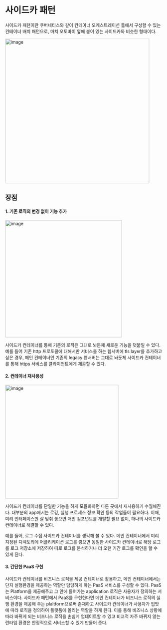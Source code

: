 # 사이드카 패턴

사이드카 패턴이란 쿠버네티스와 같이 컨테이너 오케스트레이션 툴에서 구성할 수 있는 컨테이너 배치 패턴으로, 마치 오토바이 옆에 붙어 있는 사이드카와 비슷한 형태이다. 

<img width="462" alt="image" src="https://github.com/rlaisqls/TIL/assets/81006587/c92ac5bc-e0f3-40dd-9795-59119a801dc4">

## 장점

#### 1. 기존 로직의 변경 없이 기능 추가

<img width="374" alt="image" src="https://github.com/rlaisqls/TIL/assets/81006587/09979e24-c85d-425b-8506-ffe8cfeb57cf">

사이드카 컨테이너를 통해 기존의 로직은 그대로 놔둔체 새로운 기능을 덧붙일 수 있다. 예를 들어 기존 http 프로토콜에 대해서만 서비스를 하는 웹서버에 tls layer를 추가하고 싶은 경우, 메인 컨테이너인 기존의 legacy 웹서버는 그대로 놔둔체 사이드카 컨테이너를 통해 https 서비스를 클라이언트에게 제공할 수 있다.

#### 2. 컨테이너 재사용성

<img width="363" alt="image" src="https://github.com/rlaisqls/TIL/assets/81006587/ece6b698-36d3-48aa-b62f-da3ad7c1db2e">

사이드카 컨테이너를 단일한 기능을 하게 모듈화하면 다른 곳에서 재사용하기 수월해진다. 대부분의 app에서는 로깅, 실행 프로세스 정보 확인 등의 작업들이 필요하다. 이때, 미리 인터페이스만 잘 맞춰 놓으면 매번 컴포넌트를 개발할 필요 없이, 하나의 사이드카 컨테이너로 해결할 수 있다.

예를 들어, 로그 수집 사이드카 컨테이너를 생각해 볼 수 있다. 메인 컨테이너에서 미리 지정된 디렉토리에 어플리케이션 로그를 쌓으면 동일한 사이드카 컨테이너로 해당 로그를 로그 저장소에 저장하여 따로 로그를 분석하거나 더 오랜 기간 로그를 확인을 할 수 있게 된다.

#### 3. 간단한 PaaS 구현

사이드카 컨테이너를 비즈니스 로직을 제공 컨테이너로 활용하고, 메인 컨테이너에서는 단지 실행환경을 제공하는 역할만 담당하게 하는 PaaS 서비스를 구성할 수 있다. PaaS는 Platform을 제공해주고 그 안에 들어가는 application 로직은 사용자가 정의하는 서비스이다.
사이드카 패턴에서 PaaS를 구현한다면 메인 컨테이너가 비즈니스 로직의 실행 환경을 제공해 주는 plaltform으로써 존재하고 사이드카 컨테이너가 사용자가 입맛에 따라 로직을 정의하여 플랫폼에 올리는 역할을 하게 된다. 이를 통해 비즈니스 상황에 따라 바뀌게 되는 비즈니스 로직을 손쉽게 업데이트할 수 있고 비교적 자주 바뀌지 않는 런타임 환경은 안정적으로 서비스할 수 있게 만들어 준다.